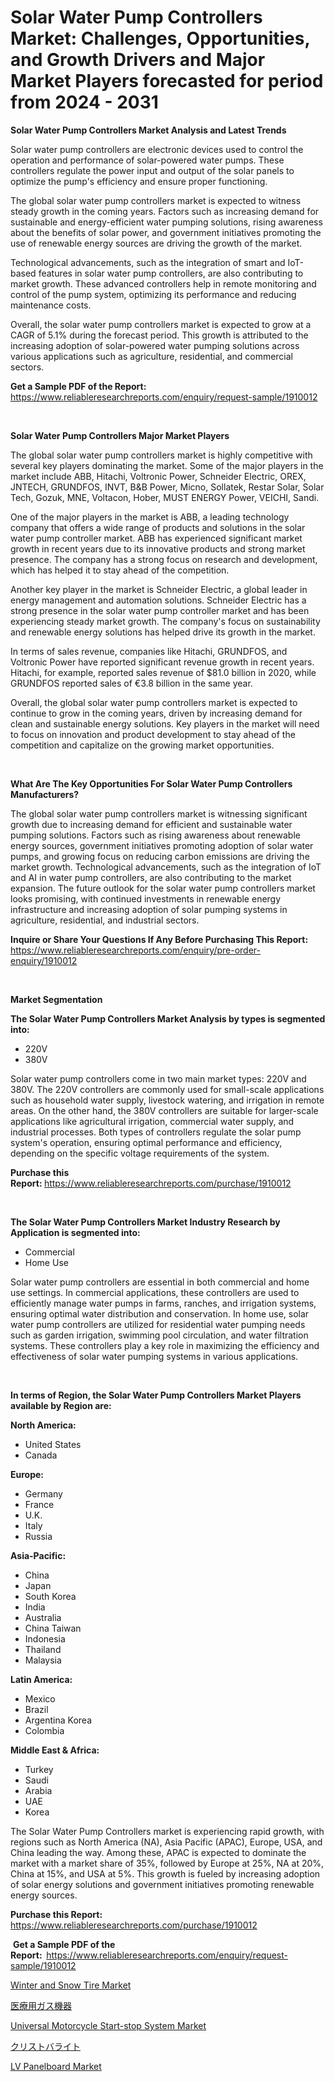 <p><h1>Solar Water Pump Controllers Market: Challenges, Opportunities, and Growth Drivers and Major Market Players forecasted for period from 2024 - 2031</h1></p><p><strong>Solar Water Pump Controllers Market Analysis and Latest Trends</strong></p>
<p><p>Solar water pump controllers are electronic devices used to control the operation and performance of solar-powered water pumps. These controllers regulate the power input and output of the solar panels to optimize the pump's efficiency and ensure proper functioning.</p><p>The global solar water pump controllers market is expected to witness steady growth in the coming years. Factors such as increasing demand for sustainable and energy-efficient water pumping solutions, rising awareness about the benefits of solar power, and government initiatives promoting the use of renewable energy sources are driving the growth of the market.</p><p>Technological advancements, such as the integration of smart and IoT-based features in solar water pump controllers, are also contributing to market growth. These advanced controllers help in remote monitoring and control of the pump system, optimizing its performance and reducing maintenance costs.</p><p>Overall, the solar water pump controllers market is expected to grow at a CAGR of 5.1% during the forecast period. This growth is attributed to the increasing adoption of solar-powered water pumping solutions across various applications such as agriculture, residential, and commercial sectors.</p></p>
<p><strong>Get a Sample PDF of the Report:&nbsp;</strong> <a href="https://www.reliableresearchreports.com/enquiry/request-sample/1910012">https://www.reliableresearchreports.com/enquiry/request-sample/1910012</a></p>
<p>&nbsp;</p>
<p><strong>Solar Water Pump Controllers Major Market Players</strong></p>
<p><p>The global solar water pump controllers market is highly competitive with several key players dominating the market. Some of the major players in the market include ABB, Hitachi, Voltronic Power, Schneider Electric, OREX, JNTECH, GRUNDFOS, INVT, B&B Power, Micno, Sollatek, Restar Solar, Solar Tech, Gozuk, MNE, Voltacon, Hober, MUST ENERGY Power, VEICHI, Sandi.</p><p>One of the major players in the market is ABB, a leading technology company that offers a wide range of products and solutions in the solar water pump controller market. ABB has experienced significant market growth in recent years due to its innovative products and strong market presence. The company has a strong focus on research and development, which has helped it to stay ahead of the competition.</p><p>Another key player in the market is Schneider Electric, a global leader in energy management and automation solutions. Schneider Electric has a strong presence in the solar water pump controller market and has been experiencing steady market growth. The company's focus on sustainability and renewable energy solutions has helped drive its growth in the market.</p><p>In terms of sales revenue, companies like Hitachi, GRUNDFOS, and Voltronic Power have reported significant revenue growth in recent years. Hitachi, for example, reported sales revenue of $81.0 billion in 2020, while GRUNDFOS reported sales of €3.8 billion in the same year.</p><p>Overall, the global solar water pump controllers market is expected to continue to grow in the coming years, driven by increasing demand for clean and sustainable energy solutions. Key players in the market will need to focus on innovation and product development to stay ahead of the competition and capitalize on the growing market opportunities.</p></p>
<p>&nbsp;</p>
<p><strong>What Are The Key Opportunities For Solar Water Pump Controllers Manufacturers?</strong></p>
<p><p>The global solar water pump controllers market is witnessing significant growth due to increasing demand for efficient and sustainable water pumping solutions. Factors such as rising awareness about renewable energy sources, government initiatives promoting adoption of solar water pumps, and growing focus on reducing carbon emissions are driving the market growth. Technological advancements, such as the integration of IoT and AI in water pump controllers, are also contributing to the market expansion. The future outlook for the solar water pump controllers market looks promising, with continued investments in renewable energy infrastructure and increasing adoption of solar pumping systems in agriculture, residential, and industrial sectors.</p></p>
<p><strong>Inquire or Share Your Questions If Any Before Purchasing This Report:</strong> <a href="https://www.reliableresearchreports.com/enquiry/pre-order-enquiry/1910012">https://www.reliableresearchreports.com/enquiry/pre-order-enquiry/1910012</a></p>
<p>&nbsp;</p>
<p><strong>Market Segmentation</strong></p>
<p><strong>The Solar Water Pump Controllers Market Analysis by types is segmented into:</strong></p>
<p><ul><li>220V</li><li>380V</li></ul></p>
<p><p>Solar water pump controllers come in two main market types: 220V and 380V. The 220V controllers are commonly used for small-scale applications such as household water supply, livestock watering, and irrigation in remote areas. On the other hand, the 380V controllers are suitable for larger-scale applications like agricultural irrigation, commercial water supply, and industrial processes. Both types of controllers regulate the solar pump system's operation, ensuring optimal performance and efficiency, depending on the specific voltage requirements of the system.</p></p>
<p><strong>Purchase this Report:&nbsp;</strong><a href="https://www.reliableresearchreports.com/purchase/1910012">https://www.reliableresearchreports.com/purchase/1910012</a></p>
<p>&nbsp;</p>
<p><strong>The Solar Water Pump Controllers Market Industry Research by Application is segmented into:</strong></p>
<p><ul><li>Commercial</li><li>Home Use</li></ul></p>
<p><p>Solar water pump controllers are essential in both commercial and home use settings. In commercial applications, these controllers are used to efficiently manage water pumps in farms, ranches, and irrigation systems, ensuring optimal water distribution and conservation. In home use, solar water pump controllers are utilized for residential water pumping needs such as garden irrigation, swimming pool circulation, and water filtration systems. These controllers play a key role in maximizing the efficiency and effectiveness of solar water pumping systems in various applications.</p></p>
<p>&nbsp;</p>
<p><strong>In terms of Region, the Solar Water Pump Controllers Market Players available by Region are:</strong></p>
<p>
    <p> <strong> North America: </strong>
        <ul>
            <li>United States</li>
            <li>Canada</li>
        </ul>
        </p> 
    <p> <strong> Europe: </strong>
        <ul>
            <li>Germany</li>
            <li>France</li>
            <li>U.K.</li>
            <li>Italy</li>
            <li>Russia</li>
        </ul>
        </p> 
    <p> <strong> Asia-Pacific: </strong>
        <ul>
            <li>China</li>
            <li>Japan</li>
            <li>South Korea</li>
            <li>India</li>
            <li>Australia</li>
            <li>China Taiwan</li>
            <li>Indonesia</li>
            <li>Thailand</li>
            <li>Malaysia</li>
        </ul>
        </p> 
    <p> <strong> Latin America: </strong>
        <ul>
            <li>Mexico</li>
            <li>Brazil</li>
            <li>Argentina Korea</li>
            <li>Colombia</li>
        </ul>
        </p> 
    <p> <strong> Middle East & Africa: </strong>
        <ul>
            <li>Turkey</li>
            <li>Saudi</li>
            <li>Arabia</li>
            <li>UAE</li>
            <li>Korea</li>
        </ul>
    </p>
    </p>
<p><p>The Solar Water Pump Controllers market is experiencing rapid growth, with regions such as North America (NA), Asia Pacific (APAC), Europe, USA, and China leading the way. Among these, APAC is expected to dominate the market with a market share of 35%, followed by Europe at 25%, NA at 20%, China at 15%, and USA at 5%. This growth is fueled by increasing adoption of solar energy solutions and government initiatives promoting renewable energy sources.</p></p>
<p><strong>Purchase this Report: </strong><a href="https://www.reliableresearchreports.com/purchase/1910012">https://www.reliableresearchreports.com/purchase/1910012</a></p>
<p>&nbsp;<strong>Get a Sample PDF of the Report:&nbsp;&nbsp;</strong><a href="https://www.reliableresearchreports.com/enquiry/request-sample/1910012">https://www.reliableresearchreports.com/enquiry/request-sample/1910012</a></p>
<p><strong></strong></p>
<p><p><a href="https://issuu.com/reportprime-2/docs/winter-and-snow-tire-market-size-2030.pptx">Winter and Snow Tire Market</a></p><p><a href="https://medium.com/@r.aspinall_32685/%E5%8C%BB%E7%99%82%E3%82%AC%E3%82%B9%E6%A9%9F%E5%99%A8%E5%B8%82%E5%A0%B4-2031%E5%B9%B4%E3%81%BE%E3%81%A7%E3%81%AE%E3%83%88%E3%83%AC%E3%83%B3%E3%83%89-%E4%BA%88%E6%B8%AC-%E7%AB%B6%E4%BA%89%E5%88%86%E6%9E%90-96920ac4b5b0">医療用ガス機器</a></p><p><a href="https://issuu.com/reportprime-2/docs/universal-motorcycle-start-stop-system-market-size">Universal Motorcycle Start-stop System Market</a></p><p><a href="https://github.com/ddwcuskozol07187/Market-Research-Report-List-1/blob/main/541802217039.md">クリストバライト</a></p><p><a href="https://github.com/mancsybtousav/Market-Research-Report-List-1/blob/main/lv-panelboard-market.md">LV Panelboard Market</a></p></p>